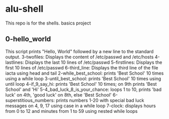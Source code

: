 # alu-shell
This repo is for the shells. basics project
## 0-hello_world
This script prints "Hello, World" followed by a new line to the standard output.
3-twofiles: Displays the content of /etc/passwd and /etc/hosts
4-lastlines: Displays the last 10 lines of /etc/passwd
5-firstlines: Displays the first 10 lines of /etc/passwd
6-third_line: Displays the third line of the file iacta using head and tail
2-while_best_school: prints 'Best School' 10 times using a while loop
3-until_best_school: prints 'Best School' 10 times using until loop
4-if_9_say_hi: prints 'Best School' 10 times; on 9th prints 'Best School' and 'Hi'
5-4_bad_luck_8_is_your_chance: loops 1 to 10, prints 'bad luck' on 4th, 'good luck' on 8th, else 'Best School'
6-superstitious_numbers: prints numbers 1-20 with special bad luck messages on 4, 9, 17 using case in a while loop
7-clock: displays hours from 0 to 12 and minutes from 1 to 59 using nested while loops
